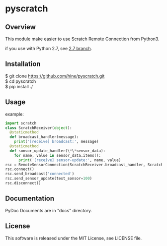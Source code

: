 # pyscratch

## Overview

This module make easier to use Scratch Remote Connection from Python3.  

if you use with Python 2.7, see [2.7 branch](https://github.com/hine/pyscratch/tree/2.7).

## Installation

$ git clone https://github.com/hine/pyscratch.git  
$ cd pyscratch  
$ pip install ./  

## Usage

example:  
```py
import scratch
class ScratchReceiver(object):
  @staticmethod
  def broadcast_handler(message):
    print('[receive] broadcast:', message)
  @staticmethod
  def sonsor_update_handler(\*\*sensor_data):
    for name, value in sensor_data.items():
      print('[receive] sensor-update:', name, value)
rsc = RemoteSensorConnection(ScratchReceiver.broadcast_handler, ScratchReceiver.sonsor_update_handler)  
rsc.connect()  
rsc.send_broadcast('connected')  
rsc.send_sensor_update(test_sonsor=100)  
rsc.disconnect()  
```

## Documentation

PyDoc Documents are in "docs" directory.  

## License
This software is released under the MIT License, see LICENSE file.
